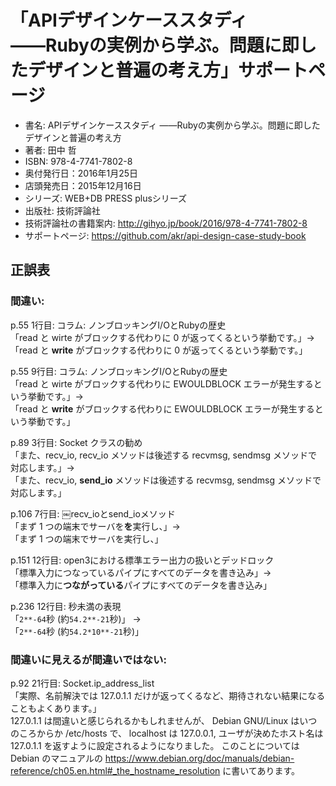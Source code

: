 # 「APIデザインケーススタディ ――Rubyの実例から学ぶ。問題に即したデザインと普遍の考え方」サポートページ

- 書名: APIデザインケーススタディ ――Rubyの実例から学ぶ。問題に即したデザインと普遍の考え方
- 著者: 田中 哲
- ISBN: 978-4-7741-7802-8
- 奥付発行日：2016年1月25日
- 店頭発売日：2015年12月16日
- シリーズ: WEB+DB PRESS plusシリーズ
- 出版社: 技術評論社
- 技術評論社の書籍案内: http://gihyo.jp/book/2016/978-4-7741-7802-8
- サポートページ: https://github.com/akr/api-design-case-study-book

## 正誤表

### 間違い:

p.55 1行目: コラム: ノンブロッキングI/OとRubyの歴史  
「read と wirte がブロックする代わりに 0 が返ってくるという挙動です。」->  
「read と **write** がブロックする代わりに 0 が返ってくるという挙動です。」

p.55 9行目: コラム: ノンブロッキングI/OとRubyの歴史  
「read と wirte がブロックする代わりに EWOULDBLOCK エラーが発生するという挙動です。」->  
「read と **write** がブロックする代わりに EWOULDBLOCK エラーが発生するという挙動です。」

p.89 3行目: Socket クラスの勧め  
「また、recv_io, recv_io メソッドは後述する recvmsg, sendmsg メソッドで対応します。」->  
「また、recv_io, **send_io** メソッドは後述する recvmsg, sendmsg メソッドで対応します。」

p.106 7行目: ￼recv_ioとsend_ioメソッド  
「まず 1 つの端末でサーバを**を**実行し、」->  
「まず 1 つの端末でサーバを実行し、」

p.151 12行目: open3における標準エラー出力の扱いとデッドロック  
「標準入力につなっているパイプにすべてのデータを書き込み」->  
「標準入力に**つながっている**パイプにすべてのデータを書き込み」

p.236 12行目: 秒未満の表現  
「`2**-64`秒 (約`54.2**-21`秒)」 ->  
「`2**-64`秒 (約`54.2*10**-21`秒)」

### 間違いに見えるが間違いではない:

p.92 21行目: Socket.ip_address_list  
「実際、名前解決では 127.0.1.1 だけが返ってくるなど、期待されない結果になることもよくあります。」  
127.0.1.1 は間違いと感じられるかもしれませんが、
Debian GNU/Linux はいつのころからか /etc/hosts で、
localhost は 127.0.0.1, ユーザが決めたホスト名は 127.0.1.1 を返すように設定されるようになりました。
このことについては Debian のマニュアルの
https://www.debian.org/doc/manuals/debian-reference/ch05.en.html#_the_hostname_resolution
に書いてあります。

